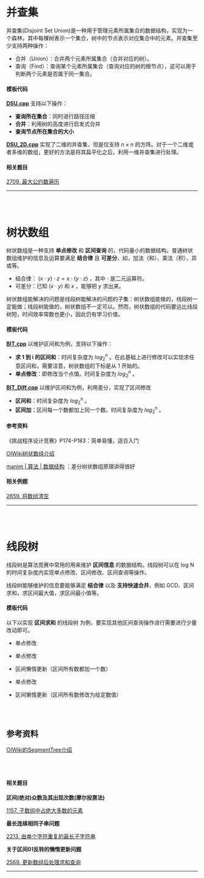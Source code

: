 # 并查集

并查集(Disjoint Set Union)是一种用于管理元素所属集合的数据结构，实现为一个森林，其中每棵树表示一个集合，树中的节点表示对应集合中的元素。并查集至少支持两种操作：

- 合并（Union）：合并两个元素所属集合（合并对应的树）。
- 查询（Find）：查询某个元素所属集合（查询对应的树的根节点），这可以用于判断两个元素是否属于同一集合。

#### 模板代码

[**DSU.cpp**](/copypasta/Advanced_Data_Structure/DSU.cpp) 支持以下操作：
- **查询所在集合**：同时进行路径压缩
- **合并**：利用树的高度进行启发式合并
- **查询节点所在集合的大小**

[**DSU_2D.cpp**](/copypasta/Advanced_Data_Structure/DSU_2D.cpp) 实现了二维的并查集，但是仅支持 $n\times n$ 的方阵。对于一个二维或者多维的数组，更好的方法是将其扁平化之后，利用一维并查集进行处理。




#### 相关题目

[2709. 最大公约数遍历](https://leetcode.cn/problems/greatest-common-divisor-traversal/)


---

<br/>


<br/>


# 树状数组

树状数组是一种支持 **单点修改** 和 **区间查询** 的，代码量小的数据结构。普通树状数组维护的信息及运算要满足 **结合律** 且 **可差分**，如，加法（和）、乘法（积）、异或等。

- 结合律： $\left( x\cdot y \right) \cdot z=x\cdot \left( y\cdot z \right)$ ，其中 $\cdot$ 是二元运算符。
- 可差分：已知 $\left ( x\cdot y \right)$  和  $x$ ，能够把 $y$ 求出来。 

树状数组能解决的问题是线段树能解决的问题的子集：树状数组能做的，线段树一定能做；线段树能做的，树状数组不一定可以。然而，树状数组的代码要远比线段树短，时间效率常数也更小，因此仍有学习价值。


#### 模板代码

[**BIT.cpp**](/copypasta/Advanced_Data_Structure/BIT.cpp) 以维护区间和为例，支持以下操作：

- **求 1 到 i 的区间和**：时间复杂度为 $log_2^n$ 。在此基础上进行修改可以实现求任意区间和，需要注意，树状数组的下标是从 1 开始的。
- **单点修改**：即修改当个点值。时间复杂度为 $log_2^n$ 。


[**BIT_Diff.cpp**](/copypasta/Advanced_Data_Structure/BIT_Diff.cpp) 以维护区间和为例，利用差分，实现了区间修改
- **区间和**：时间复杂度为 $log_2^n$ 。
- **区间加**：区间每一个数都加上同一个数。时间复杂度为 $log_2^n$ 。


#### 参考资料

《挑战程序设计竞赛》P174-P183：简单易懂，适合入门

[OIWiki树状数组介绍](https://oi-wiki.org/ds/fenwick/)

[manim | 算法 | 数据结构](https://www.bilibili.com/video/BV1pE41197Qj/?spm_id_from=333.337.search-card.all.click&vd_source=a7d5a38480a5acb21de3325d1ec0cf14) ：差分树状数组原理讲得很好


#### 相关例题

[2659. 将数组清空](https://leetcode.cn/problems/make-array-empty/)

---



<br/>


<br/>


# 线段树

线段树是算法竞赛中常用的用来维护 **区间信息** 的数据结构。线段树可以在 log N 的时间复杂度内实现单点修改、区间修改、区间查询等操作。

线段树能够维护的信息要能够满足 **结合律** 以及 **支持快速合并**，例如 GCD、区间求和，求区间最大值，求区间最小值等。

#### 模板代码

以下以实现 **区间求和** 的线段树 为例，要实现其他区间查询操作进行需要进行少量改动即可。



- 单点修改

  



  

- 单点修改

- 区间懒惰更新（区间所有数都加一个数）

  



  

- 单点修改

- 区间懒惰更新（区间所有数修改为给定数值）



<br/>


<br/>

  
## 参考资料


[OIWiki的SegmentTree介绍](https://oi-wiki.org/ds/seg/)

  

<br/>

<br/>

  

#### 相关题目

**区间(绝对)众数及其出现次数(摩尔投票法)**

[1157. 子数组中占绝大多数的元素](https://leetcode.cn/problems/online-majority-element-in-subarray/)

**最长连续相同子串问题**

[2213. 由单个字符重复的最长子字符串](https://leetcode.cn/problems/longest-substring-of-one-repeating-character/)

**关于区间01反转的懒惰更新问题**

[2569. 更新数组后处理求和查询](https://leetcode.cn/problems/handling-sum-queries-after-update/)

---